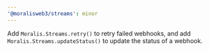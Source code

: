 ```yaml
---
'@moralisweb3/streams': minor
---
```


Add `Moralis.Streams.retry()` to retry failed webhooks, and add `Moralis.Streams.updateStatus()` to update the status of a webhook.
